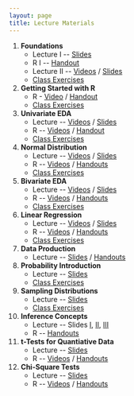 ```yaml
---
layout: page
title: Lecture Materials
---
```


1. **Foundations**
    * Lecture I -- [Slides](Slides/01_Foundations_I.pptx)
    * R I -- [Handout](HOs/01_Foundations_HO.pdf)
    * Lecture II -- [Videos](../resources/VideosLecture.html#foundations) / [Slides](Slides/02_Foundations_II.pptx)
    * [Class Exercises](CEs/FoundationsIVPPSS.html)
1. **Getting Started with R**
    * R - [Video](../resources/VideosR.html#getting-started-with-r) / [Handout](HOs/02_FoundationsR_HO.pdf)
    * [Class Exercises](CEs/FoundationsR.html)
1. **Univariate EDA**
    * Lecture -- [Videos](../resources/VideosLecture.html#univariate-eda) / [Slides](Slides/03_UnivEDA.pptx)
    * R -- [Videos](../resources/VideosR.html#univariate-eda) / [Handout](HOs/03_UnivEDA_HO.pdf)
    * [Class Exercises](CEs/UnivariateEDA.html)
1. **Normal Distribution**
    * Lecture -- [Videos](../resources/VideosLecture.html#normal-distribution) / [Slides](Slides/04_NormalDistribution.pptx)
    * R -- [Videos](../resources/VideosR.html#normal-distribution) / [Handouts](HOs/04_NormalDistribution_HO.pdf)
    * [Class Exercises](CEs/NormalDistribution.html)
1. **Bivariate EDA**
    * Lecture -- [Videos](../resources/VideosLecture.html#bivariate-eda) / [Slides](Slides/05_BivEDA.pptx)
    * R -- [Videos](../resources/VideosR.html#bivariate-eda) / [Handouts](HOs/05_BivEDA_HO.pdf)
    * [Class Exercises](CEs/BivariateEDA.html)
1. **Linear Regression**
    * Lecture -- [Videos](../resources/VideosLecture.html#linear-regression) / [Slides](Slides/06_SimpleLinearRegression.pptx)
    * R -- [Videos](../resources/VideosR.html#linear-regression) / [Handouts](HOs/06_SimpleLinearRegression_HO.pdf)
    * [Class Exercises](CEs/SimpleLinearRegression.html)
1. **Data Production**
    * Lecture -- [Slides](Slides/07_DataProduction.pptx) / [Handouts](HOs/_HO.pdf)
1. **Probability Introduction**
    * Lecture -- [Slides](Slides/08_ProbabilityIntro.pptx)
    * [Class Exercises](CEs/ProbabilityIntro.html)
1. **Sampling Distributions**
    * Lecture -- [Slides](Slides/09_SamplingDistributions.pptx)
    * [Class Exercises](CEs/SamplingDistributions.html)
1. **Inference Concepts**
    * Lecture -- Slides [I](Slides/10_Inference_1_HypothesisTesting.pptx), [II](Slides/10_Inference_2_ConfidenceRegions.pptx), [III](Slides/10_Inference_3_ZTest.pptx)
    * R -- [Handouts](HOs/10_InferenceConcepts_HO.pdf)
1. **t-Tests for Quantiative Data**
    * Lecture -- [Slides](Slides/11_tTests.pptx)
    * R -- [Videos](../resources/VideosR.html#t-tests-for-quantitative-data) / [Handouts](HOs/11_tTests_HO.pdf)
1. **Chi-Square Tests**
    * Lecture -- [Slides](Slides/12_ChiSquareTests_alt.pptx)
    * R -- [Videos](../resources/VideosR.html#chi-square-tests) / [Handouts](HOs/12_ChiSquareTests_HO.pdf)
